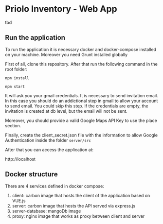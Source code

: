 # Priolo Inventory - Web App

tbd

## Run the application

To run the application it is necessary docker and docker-compose installed on your machine. Moreover you need Grunt installed globally

First of all, clone this repository. After that run the following command in the root folder:

```
npm install
```

```
npm start
```

It will ask you your gmail credentials. It is necessary to send invitation email. In this case you should do an addictional step in gmail to allow your account to send email. You could skip this step. If the credentials are empty, the invitation is created at db level, but the email will not be sent.

Moreover, you should provide a valid Google Maps API Key to use the place section.

Finally, create the client_secret.json file with the information to allow Google Authentication inside the folder ```server/src```

After that you can access the application at:

http://localhost

## Docker structure

There are 4 services defined in docker compose:

1. client: carbon image that hosts the client of the application based on VUE.js
2. server: carbon image that hosts the API served via express.js
3. server-database: mangoDb image
4. proxy: nginx image that works as proxy between client and server